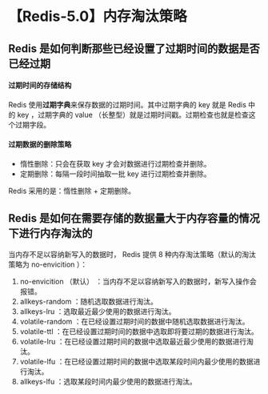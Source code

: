 # 【Redis-5.0】内存淘汰策略

## Redis 是如何判断那些已经设置了过期时间的数据是否已经过期

#### 过期时间的存储结构
Redis 使用**过期字典**来保存数据的过期时间。其中过期字典的 key 就是 Redis 中的 key ，过期字典的 value （长整型）就是过期时间戳。过期检查也就是检查这个过期字段。

#### 过期数据的删除策略
* 惰性删除：只会在获取 key 才会对数据进行过期检查并删除。
* 定期删除：每隔一段时间抽取一批 key 进行过期检查并删除。

Redis 采用的是：惰性删除 + 定期删除。

## Redis 是如何在需要存储的数据量大于内存容量的情况下进行内存淘汰的
当内存不足以容纳新写入的数据时， Redis 提供 8 种内存淘汰策略（默认的淘汰策略为 no-envicition ）：
1. no-envicition （默认） ：当内存不足以容纳新写入的数据时，新写入操作会报错。
2. allkeys-random ：随机选取数据进行淘汰。
3. allkeys-lru ：选取最近最少使用的数据进行淘汰。
4. volatile-random ：在已经设置过期时间的数据中随机选取数据进行淘汰。
5. volatile-ttl ：在已经设置过期时间的数据中选取即将要过期的数据进行淘汰。
6. volatile-lru ：在已经设置过期时间的数据中选取最近最少使用的数据进行淘汰。
7. volatile-lfu ：在已经设置过期时间的数据中选取某段时间内最少使用的数据进行淘汰。
8. allkeys-lfu ：选取某段时间内最少使用的数据进行淘汰。